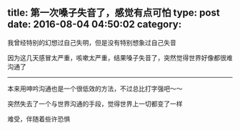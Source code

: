 title: 第一次嗓子失音了，感觉有点可怕
type: post
date: 2016-08-04 04:50:02
category: 
---

我曾经特别的幻想过自己失明，但是没有特别想象过自己失音

因为这几天感冒太严重，咳嗽太严重，结果嗓子失音了，突然觉得世界好像都很难沟通了

---

本来用呻吟沟通也是一个很低效的方法，不过总比打字强吧～～

突然失去了一个与世界沟通的手段，觉得世界上一切都变了一样

难受，伴随着些许恐惧